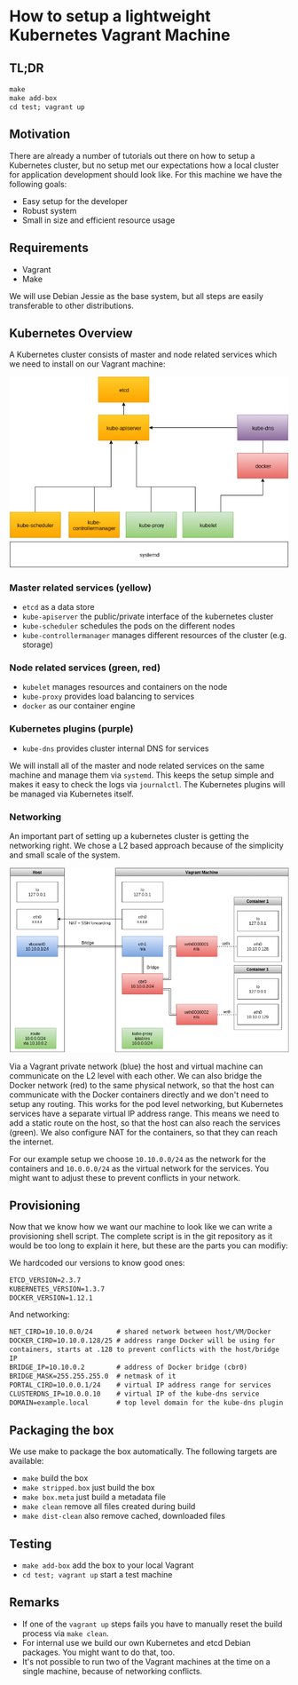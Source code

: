# How to setup a lightweight Kubernetes Vagrant Machine

## TL;DR

```
make
make add-box
cd test; vagrant up
```

## Motivation
There are already a number of tutorials out there on how to setup a Kubernetes cluster, but no setup met our expectations how a local cluster for application development should look like. For this machine we have the following goals:

- Easy setup for the developer
- Robust system
- Small in size and efficient resource usage

## Requirements

- Vagrant
- Make

We will use Debian Jessie as the base system, but all steps are easily transferable to other distributions.
## Kubernetes Overview
A Kubernetes cluster consists of master and node related services which we need to install on our Vagrant machine:

![Kubernetes Overview](doc/overview.png)

### Master related services (yellow)
- `etcd` as a data store
- `kube-apiserver` the public/private interface of the kubernetes cluster
- `kube-scheduler` schedules the pods on the different nodes
- `kube-controllermanager` manages different resources of the cluster (e.g. storage)

### Node related services (green, red)
- `kubelet` manages resources and containers on the node
- `kube-proxy` provides load balancing to services
- `docker` as our container engine

### Kubernetes plugins (purple)
- `kube-dns` provides cluster internal DNS for services

We will install all of the master and node related services on the same machine and manage them via `systemd`. This keeps the setup simple and makes it easy to check the logs via `journalctl`. The Kubernetes plugins will be managed via Kubernetes itself.

### Networking
An important part of setting up a kubernetes cluster is getting the networking right.
We chose a L2 based approach because of the simplicity and small scale of the system.

![Kubernetes Overview](doc/networking.png)

Via a Vagrant private network (blue) the host and virtual machine can communicate on the L2 level with each other.
We can also bridge the Docker network (red) to the same physical network, so that the host can communicate with the Docker containers directly and we don't need to setup any routing.
This works for the pod level networking, but Kubernetes services have a separate virtual IP address range.
This means we need to add a static route on the host, so that the host can also reach the services (green).
We also configure NAT for the containers, so that they can reach the internet.

For our example setup we choose `10.10.0.0/24` as the network for the containers and `10.0.0.0/24` as the virtual network for the services. You might want to adjust these to prevent conflicts in your network.

## Provisioning
Now that we know how we want our machine to look like we can write a provisioning shell script. The complete script is in the git repository as it would be too long to explain it here, but these are the parts you can modifiy:

We hardcoded our versions to know good ones:
```
ETCD_VERSION=2.3.7
KUBERNETES_VERSION=1.3.7
DOCKER_VERSION=1.12.1
```

And networking:
```
NET_CIRD=10.10.0.0/24      # shared network between host/VM/Docker
DOCKER_CIRD=10.10.0.128/25 # address range Docker will be using for containers, starts at .128 to prevent conflicts with the host/bridge IP
BRIDGE_IP=10.10.0.2        # address of Docker bridge (cbr0)
BRIDGE_MASK=255.255.255.0  # netmask of it
PORTAL_CIRD=10.0.0.1/24    # virtual IP address range for services
CLUSTERDNS_IP=10.0.0.10    # virtual IP of the kube-dns service
DOMAIN=example.local       # top level domain for the kube-dns plugin
```

## Packaging the box
We use make to package the box automatically. The following targets are available:

- `make` build the box
- `make stripped.box` just build the box
- `make box.meta` just build a metadata file
- `make clean` remove all files created during build
- `make dist-clean` also remove cached, downloaded files

## Testing

- `make add-box` add the box to your local Vagrant
- `cd test; vagrant up` start a test machine

## Remarks
- If one of the `vagrant up` steps fails you have to manually reset the build process via `make clean`.
- For internal use we build our own Kubernetes and etcd Debian packages. You might want to do that, too.
- It's not possible to run two of the Vagrant machines at the time on a single machine, because of networking conflicts.